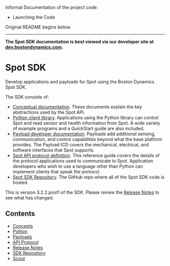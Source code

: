 Informal Documentation of the project code:

- Launching the Code


Original README begins below.

---

<!--
Copyright (c) 2022 Boston Dynamics, Inc.  All rights reserved.

Downloading, reproducing, distributing or otherwise using the SDK Software
is subject to the terms and conditions of the Boston Dynamics Software
Development Kit License (20191101-BDSDK-SL).
-->

<p class="github-only">
<b>The Spot SDK documentation is best viewed via our developer site at <a href="https://dev.bostondynamics.com">dev.bostondynamics.com</a>. </b>
</p>

# Spot SDK

Develop applications and payloads for Spot using the Boston Dynamics Spot SDK.

The SDK consists of:
*  [Conceptual documentation](docs/concepts/README.md). These documents explain the key abstractions used by the Spot API.
*  [Python client library](docs/python/README.md). Applications using the Python library can control Spot and read sensor and health information from Spot. A wide variety of example programs and a QuickStart guide are also included.
*  [Payload developer documentation](docs/payload/README.md). Payloads add additional sensing, communication, and control capabilities beyond what the base platform provides. The Payload ICD covers the mechanical, electrical, and software interfaces that Spot supports.
*  [Spot API protocol definition](protos/bosdyn/api/README.md). This reference guide covers the details of the protocol applications used to communicate to Spot. Application developers who wish to use a language other than Python can implement clients that speak the protocol.
*  [Spot SDK Repository](https://github.com/boston-dynamics/spot-sdk). The GitHub repo where all of the Spot SDK code is hosted.

This is version 3.2.2.post1 of the SDK. Please review the [Release Notes](docs/release_notes.md) to see what has changed.

## Contents

* [Concepts](docs/concepts/README.md)
* [Python](docs/python/README.md)
* [Payloads](docs/payload/README.md)
* [API Protocol](docs/protos/README.md)
* [Release Notes](docs/release_notes.md)
* [SDK Repository](https://github.com/boston-dynamics/spot-sdk)
* [Scout](docs/scout/index.md)
